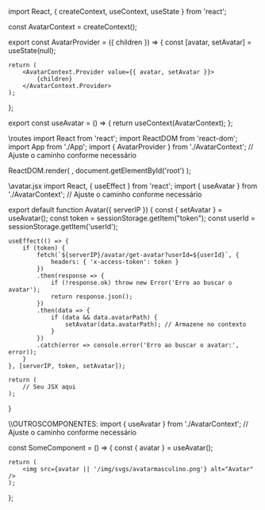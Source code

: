import React, { createContext, useContext, useState } from 'react';

const AvatarContext = createContext();

export const AvatarProvider = ({ children }) => {
    const [avatar, setAvatar] = useState(null);

    return (
        <AvatarContext.Provider value={{ avatar, setAvatar }}>
            {children}
        </AvatarContext.Provider>
    );
};

export const useAvatar = () => {
    return useContext(AvatarContext);
};

\\routes
import React from 'react';
import ReactDOM from 'react-dom';
import App from './App';
import { AvatarProvider } from './AvatarContext'; // Ajuste o caminho conforme necessário

ReactDOM.render(
    <AvatarProvider>
        <App />
    </AvatarProvider>,
    document.getElementById('root')
);


\\avatar.jsx
import React, { useEffect } from 'react';
import { useAvatar } from './AvatarContext'; // Ajuste o caminho conforme necessário

export default function Avatar({ serverIP }) {
    const { setAvatar } = useAvatar();
    const token = sessionStorage.getItem("token");
    const userId = sessionStorage.getItem('userId');

    useEffect(() => {
        if (token) {
            fetch(`${serverIP}/avatar/get-avatar?userId=${userId}`, {
                headers: { 'x-access-token': token }
            })
            .then(response => {
                if (!response.ok) throw new Error('Erro ao buscar o avatar');
                return response.json();
            })
            .then(data => {
                if (data && data.avatarPath) {
                    setAvatar(data.avatarPath); // Armazene no contexto
                }
            })
            .catch(error => console.error('Erro ao buscar o avatar:', error));
        }
    }, [serverIP, token, setAvatar]);

    return (
        // Seu JSX aqui
    );
}

\\\OUTROSCOMPONENTES:
import { useAvatar } from './AvatarContext'; // Ajuste o caminho conforme necessário

const SomeComponent = () => {
    const { avatar } = useAvatar();

    return (
        <img src={avatar || '/img/svgs/avatarmasculino.png'} alt="Avatar" />
    );
};
